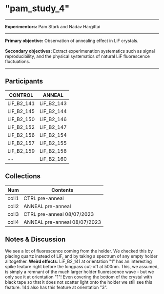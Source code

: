 # "pam_study_4"

---

**Experimentors:** Pam Stark and Nadav Hargittai

---

**Primary objective:** Observation of annealing effect in LiF crystals. <br />
<br />
**Secondary objectives:** Extract experimenation systematics such as signal reproducibility, and the physical systematics of natural LiF fluorescence fluctuations.

---

## Participants

CONTROL | ANNEAL
--- | ---
LiF_B2_141 | LiF_B2_143
LiF_B2_145 | LiF_B2_144
LiF_B2_150 | LiF_B2_146
LiF_B2_152 | LiF_B2_147
LiF_B2_156 | LiF_B2_154
LiF_B2_157 | LiF_B2_155
LiF_B2_159 | LiF_B2_158
 -- | LiF_B2_160


## Collections

Num | Contents
--- | ---
coll1 |  CTRL pre-anneal
coll2 |  ANNEAL pre-anneal
coll3 |  CTRL pre-anneal 08/07/2023
coll4 |  ANNEAL pre-anneal 08/07/2023


## Notes & Discussion

We see a lot of fluorescence coming from the holder. We checked this by placing quartz instead of LiF, and by taking a spectrum of any empty holder alltogether. 
**Weird effects**: LiF_B2_141 at orientation "1" has an interesting spike feature right before the longpass cut-off at 500nm. This, we assumed, is simply a remnant of the much larger holder fluorescence wave - but we only see it at orientation "1"! Even covering the bottom of the crystal with black tape so that it does not scatter light onto the holder we still see this feature. 144 also has this feature at orientation "3".
